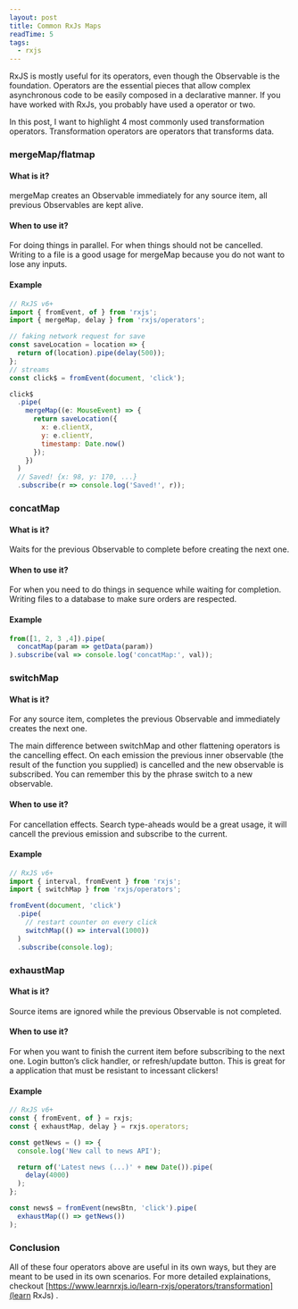 ```yaml
---
layout: post
title: Common RxJs Maps
readTime: 5
tags:
  - rxjs
---
```


RxJS is mostly useful for its operators, even though the Observable is the foundation. Operators are the essential pieces that allow complex asynchronous code to be easily composed in a declarative manner. If you have worked
with RxJs, you probably have used a operator or two.

In this post, I want to highlight 4 most commonly used transformation operators. Transformation operators are operators that transforms data.
<!--more-->

### mergeMap/flatmap

#### What is it?

mergeMap creates an Observable immediately for any source item, all previous Observables are kept alive.

#### When to use it?

For doing things in parallel. For when things should not be cancelled. Writing to a file is a good usage for mergeMap because you do not want to lose any inputs.

#### Example

```javascript
// RxJS v6+
import { fromEvent, of } from 'rxjs';
import { mergeMap, delay } from 'rxjs/operators';

// faking network request for save
const saveLocation = location => {
  return of(location).pipe(delay(500));
};
// streams
const click$ = fromEvent(document, 'click');

click$
  .pipe(
    mergeMap((e: MouseEvent) => {
      return saveLocation({
        x: e.clientX,
        y: e.clientY,
        timestamp: Date.now()
      });
    })
  )
  // Saved! {x: 98, y: 170, ...}
  .subscribe(r => console.log('Saved!', r));
```

### concatMap

#### What is it?

Waits for the previous Observable to complete before creating the next one. 

#### When to use it?

For when you need to do things in sequence while waiting for completion. Writing files to a database to make sure orders are respected.

#### Example

```javascript
from([1, 2, 3 ,4]).pipe(
  concatMap(param => getData(param))
).subscribe(val => console.log('concatMap:', val));
```


### switchMap

#### What is it?

For any source item, completes the previous Observable and immediately creates the next one. 

The main difference between switchMap and other flattening operators is the cancelling effect. 
On each emission the previous inner observable (the result of the function you supplied) is cancelled and the new observable is subscribed. 
You can remember this by the phrase switch to a new observable.

#### When to use it?

For cancellation effects. Search type-aheads would be a great usage, it will cancell the previous emission and subscribe to the current.

#### Example

```javascript
// RxJS v6+
import { interval, fromEvent } from 'rxjs';
import { switchMap } from 'rxjs/operators';

fromEvent(document, 'click')
  .pipe(
    // restart counter on every click
    switchMap(() => interval(1000))
  )
  .subscribe(console.log);
```

### exhaustMap

#### What is it?

Source items are ignored while the previous Observable is not completed.

#### When to use it?

For when you want to finish the current item before subscribing to the next one. Login button’s click handler, or refresh/update button.
This is great for a application that must be resistant to incessant clickers!

#### Example

```javascript
// RxJS v6+
const { fromEvent, of } = rxjs;
const { exhaustMap, delay } = rxjs.operators;

const getNews = () => {
  console.log('New call to news API');

  return of('Latest news (...)' + new Date()).pipe(
    delay(4000)
  );
};

const news$ = fromEvent(newsBtn, 'click').pipe(
  exhaustMap(() => getNews())
);
```

### Conclusion

All of these four operators above are useful in its own ways, but they are meant to be used in its own scenarios. For more detailed explainations, checkout [https://www.learnrxjs.io/learn-rxjs/operators/transformation](learn RxJs) .
